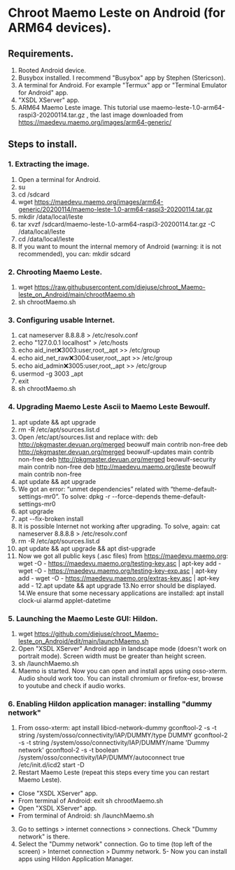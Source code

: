 # Chroot Maemo Leste on Android (for ARM64 devices).
## Requirements.
1. Rooted Android device.
2. Busybox installed. I recommend "Busybox" app by Stephen (Stericson).
3. A terminal for Android. For example "Termux" app or "Terminal Emulator for Android" app.
4. "XSDL XServer" app.
5. ARM64 Maemo Leste image. This tutorial use maemo-leste-1.0-arm64-raspi3-20200114.tar.gz	, the last image downloaded from  https://maedevu.maemo.org/images/arm64-generic/
## Steps to install.
### 1. Extracting the image.
1. Open a terminal for Android.
2. su
3. cd /sdcard
4. wget https://maedevu.maemo.org/images/arm64-generic/20200114/maemo-leste-1.0-arm64-raspi3-20200114.tar.gz
5. mkdir /data/local/leste
6. tar xvzf /sdcard/maemo-leste-1.0-arm64-raspi3-20200114.tar.gz -C /data/local/leste
7. cd /data/local/leste
8. If you want to mount the internal memory of Android (warning: it is not recommended), you can:
    mkdir sdcard
### 2. Chrooting Maemo Leste.
1. wget https://raw.githubusercontent.com/diejuse/chroot_Maemo-leste_on_Android/main/chrootMaemo.sh
2. sh chrootMaemo.sh
### 3. Configuring usable Internet.
1. cat nameserver 8.8.8.8 > /etc/resolv.conf
2. echo "127.0.0.1  localhost" > /etc/hosts
3. echo aid_inet:x:3003:user,root,_apt >> /etc/group
4. echo aid_net_raw:x:3004:user,root,_apt >> /etc/group
5. echo aid_admin:x:3005:user,root,_apt >> /etc/group 
6. usermod -g 3003 _apt
7. exit
8. sh chrootMaemo.sh
### 4. Upgrading Maemo Leste Ascii to Maemo Leste Bewoulf.
1. apt update && apt upgrade
2. rm -R /etc/apt/sources.list.d
3. Open /etc/apt/sources.list and replace with:
  deb http://pkgmaster.devuan.org/merged beowulf main contrib non-free
  deb http://pkgmaster.devuan.org/merged beowulf-updates main contrib non-free
  deb http://pkgmaster.devuan.org/merged beowulf-security main contrib non-free
  deb http://maedevu.maemo.org/leste beowulf main contrib non-free
4. apt update && apt upgrade
5. We got an error: “unmet dependencies” related with “theme-default-settings-mr0”. To solve:
    dpkg -r --force-depends theme-default-settings-mr0
6. apt upgrade
7. apt --fix-broken install
8. It is possible Internet not working after upgrading. To solve, again: cat nameserver 8.8.8.8 > /etc/resolv.conf
9. rm -R /etc/apt/sources.list.d
10. apt update && apt upgrade && apt dist-upgrade
11. Now we got all public keys (.asc files) from https://maedevu.maemo.org:
  wget -O - https://maedevu.maemo.org/testing-key.asc | apt-key add -
  wget -O - https://maedevu.maemo.org/testing-key-exp.asc | apt-key add -
  wget -O - https://maedevu.maemo.org/extras-key.asc | apt-key add -
12.apt update && apt upgrade
13.No error should be displayed.
14.We ensure that some necessary applications are installed:
  apt install clock-ui alarmd applet-datetime
### 5. Launching the Maemo Leste GUI: Hildon.
1. wget https://github.com/diejuse/chroot_Maemo-leste_on_Android/edit/main/launchMaemo.sh
2. Open "XSDL XServer" Android app in landscape mode (doesn't work on portrait mode). Screen width must be greater than height screen.
3. sh /launchMaemo.sh
4. Maemo is started. Now you can open and install apps using osso-xterm. Audio should work too. You can install chromium or firefox-esr, browse to youtube and check if audio works. 
### 6. Enabling Hildon application manager: installing "dummy network"
1. From osso-xterm:
  apt install libicd-network-dummy
  gconftool-2 -s -t string /system/osso/connectivity/IAP/DUMMY/type DUMMY
  gconftool-2 -s -t string /system/osso/connectivity/IAP/DUMMY/name 'Dummy network'
  gconftool-2 -s -t boolean /system/osso/connectivity/IAP/DUMMY/autoconnect true
  /etc/init.d/icd2 start -D
2. Restart Maemo Leste (repeat this steps every time you can restart Maemo Leste).
  - Close "XSDL XServer" app.
  - From terminal of Android:
      exit
      sh chrootMaemo.sh
  - Open "XSDL XServer" app.
  - From terminal of Android:
      sh /launchMaemo.sh
3. Go to settings > internet connections > connections. Check "Dummy network" is there.
4. Select the "Dummy network" connection. Go to time (top left of the screen) > Internet connection > Dummy network. 
5- Now you can install apps using Hildon Application Manager.

